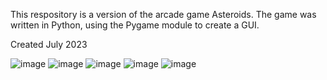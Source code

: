 This respository is a version of the arcade game Asteroids. The game was written in Python,
using the Pygame module to create a GUI.

Created July 2023

![image](https://github.com/mliam0608/Asteroids/assets/138416854/2438ad5c-9fb9-4fb3-a9ae-2e60c3930a9c)
![image](https://github.com/mliam0608/Asteroids/assets/138416854/1fd0e952-c6b4-465a-aeda-cf7b023f6a3e)
![image](https://github.com/mliam0608/Asteroids/assets/138416854/f915dc5b-9f04-4ea4-b2d4-5db382ca3621)
![image](https://github.com/mliam0608/Asteroids/assets/138416854/d8514211-4bfb-4daa-9ced-624f02ce642b)
![image](https://github.com/mliam0608/Asteroids/assets/138416854/ac988503-a887-4d83-91d3-7baa7190b719)
